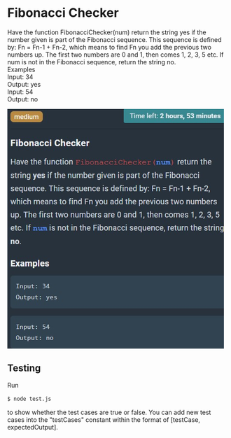 # Fibonacci Checker

Have the function FibonacciChecker(num) return the string yes if the number given is part of the Fibonacci sequence. This sequence is defined by: Fn = Fn-1 + Fn-2, which means to find Fn you add the previous two numbers up. The first two numbers are 0 and 1, then comes 1, 2, 3, 5 etc. If num is not in the Fibonacci sequence, return the string no.  
Examples  
Input: 34  
Output: yes  
Input: 54  
Output: no

![image info](./fibonacciChecker.jpg)

## Testing

Run

```sh
$ node test.js
```

to show whether the test cases are true or false. You can add new test cases into the "testCases" constant within the format of [testCase, expectedOutput].
